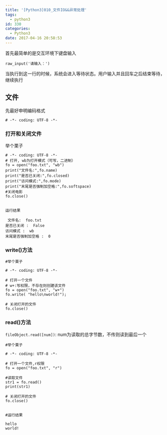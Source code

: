 ```yaml
---
title: '[Python3]010_文件IO&&异常处理'
tags:
  - python3
id: 330
categories:
  - Python3
date: 2017-04-16 20:58:53
---
```


首先最简单的是交互环境下键盘输入

`raw_input('请输入：')`

当执行到这一行的时候，系统会进入等待状态。用户输入并且回车之后结束等待，继续执行

## 文件

先最好申明编码格式

`# -*- coding: UTF-8 -*-`

### 打开和关闭文件

举个栗子

    # -*- coding: UTF-8 -*-
    # 打开, wb为打开模式（可写，二进制）
    fo = open("foo.txt", "wb")
    print("文件名:",fo.name)
    print("是否已关闭:",fo.closed)
    print("访问模式:",fo.mode)
    print("末尾是否强制加空格:",fo.softspace)
    #关闭电影
    fo.close()
     

    运行结果

     文件名:  foo.txt
    是否已关闭 :  False
    访问模式 :  wb
    末尾是否强制加空格 :  0
     
### write()方法

    #举个栗子

    # -*- coding: UTF-8 -*-

    # 打开一个文件
    # w+:写权限，不存在则创建该文件
    fo = open("foo.txt", "w+")
    fo.write( "hello\nworld!");

    # 关闭打开的文件
    fo.close()
     

### read()方法

`fileObject.read([num])`: num为读取的总字节数，不传则读到最后一个

    #举个栗子

    # -*- coding: UTF-8 -*-

    # 打开一个文件,r权限
    fo = open("foo.txt", "r")

    #读取文件
    str1 = fo.read()
    print(str1)

    # 关闭打开的文件
    fo.close()
     

    #运行结果

    hello
    world!
    